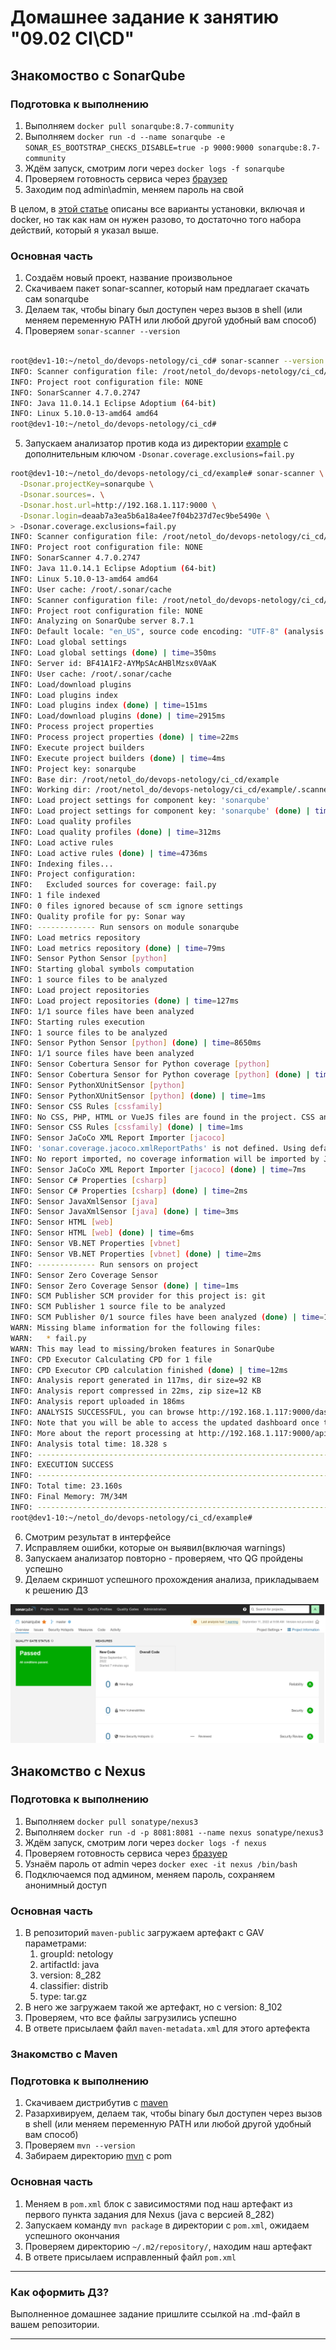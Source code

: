 # Домашнее задание к занятию "09.02 CI\CD"

## Знакомоство с SonarQube

### Подготовка к выполнению

1. Выполняем `docker pull sonarqube:8.7-community`
2. Выполняем `docker run -d --name sonarqube -e SONAR_ES_BOOTSTRAP_CHECKS_DISABLE=true -p 9000:9000 sonarqube:8.7-community`
3. Ждём запуск, смотрим логи через `docker logs -f sonarqube`
4. Проверяем готовность сервиса через [браузер](http://localhost:9000)
5. Заходим под admin\admin, меняем пароль на свой

В целом, в [этой статье](https://docs.sonarqube.org/latest/setup/install-server/) описаны все варианты установки, включая и docker, но так как нам он нужен разово, то достаточно того набора действий, который я указал выше.

### Основная часть

1. Создаём новый проект, название произвольное
2. Скачиваем пакет sonar-scanner, который нам предлагает скачать сам sonarqube
3. Делаем так, чтобы binary был доступен через вызов в shell (или меняем переменную PATH или любой другой удобный вам способ)
4. Проверяем `sonar-scanner --version`

```bash

root@dev1-10:~/netol_do/devops-netology/ci_cd# sonar-scanner --version
INFO: Scanner configuration file: /root/netol_do/devops-netology/ci_cd/sonar-scanner-4.7.0.2747-linux/conf/sonar-scanner.properties
INFO: Project root configuration file: NONE
INFO: SonarScanner 4.7.0.2747
INFO: Java 11.0.14.1 Eclipse Adoptium (64-bit)
INFO: Linux 5.10.0-13-amd64 amd64
root@dev1-10:~/netol_do/devops-netology/ci_cd#

```

5. Запускаем анализатор против кода из директории [example](./example) с дополнительным ключом `-Dsonar.coverage.exclusions=fail.py`

```bash
root@dev1-10:~/netol_do/devops-netology/ci_cd/example# sonar-scanner \
  -Dsonar.projectKey=sonarqube \
  -Dsonar.sources=. \
  -Dsonar.host.url=http://192.168.1.117:9000 \
  -Dsonar.login=deaab7a3ea5b6a18a4ee7f04b237d7ec9be5490e \
> -Dsonar.coverage.exclusions=fail.py
INFO: Scanner configuration file: /root/netol_do/devops-netology/ci_cd/sonar-scanner-4.7.0.2747-linux/conf/sonar-scanner.properties
INFO: Project root configuration file: NONE
INFO: SonarScanner 4.7.0.2747
INFO: Java 11.0.14.1 Eclipse Adoptium (64-bit)
INFO: Linux 5.10.0-13-amd64 amd64
INFO: User cache: /root/.sonar/cache
INFO: Scanner configuration file: /root/netol_do/devops-netology/ci_cd/sonar-scanner-4.7.0.2747-linux/conf/sonar-scanner.properties
INFO: Project root configuration file: NONE
INFO: Analyzing on SonarQube server 8.7.1
INFO: Default locale: "en_US", source code encoding: "UTF-8" (analysis is platform dependent)
INFO: Load global settings
INFO: Load global settings (done) | time=350ms
INFO: Server id: BF41A1F2-AYMpSAcAHBlMzsx0VAaK
INFO: User cache: /root/.sonar/cache
INFO: Load/download plugins
INFO: Load plugins index
INFO: Load plugins index (done) | time=151ms
INFO: Load/download plugins (done) | time=2915ms
INFO: Process project properties
INFO: Process project properties (done) | time=22ms
INFO: Execute project builders
INFO: Execute project builders (done) | time=4ms
INFO: Project key: sonarqube
INFO: Base dir: /root/netol_do/devops-netology/ci_cd/example
INFO: Working dir: /root/netol_do/devops-netology/ci_cd/example/.scannerwork
INFO: Load project settings for component key: 'sonarqube'
INFO: Load project settings for component key: 'sonarqube' (done) | time=628ms
INFO: Load quality profiles
INFO: Load quality profiles (done) | time=312ms
INFO: Load active rules
INFO: Load active rules (done) | time=4736ms
INFO: Indexing files...
INFO: Project configuration:
INFO:   Excluded sources for coverage: fail.py
INFO: 1 file indexed
INFO: 0 files ignored because of scm ignore settings
INFO: Quality profile for py: Sonar way
INFO: ------------- Run sensors on module sonarqube
INFO: Load metrics repository
INFO: Load metrics repository (done) | time=79ms
INFO: Sensor Python Sensor [python]
INFO: Starting global symbols computation
INFO: 1 source files to be analyzed
INFO: Load project repositories
INFO: Load project repositories (done) | time=127ms
INFO: 1/1 source files have been analyzed
INFO: Starting rules execution
INFO: 1 source files to be analyzed
INFO: Sensor Python Sensor [python] (done) | time=8650ms
INFO: 1/1 source files have been analyzed
INFO: Sensor Cobertura Sensor for Python coverage [python]
INFO: Sensor Cobertura Sensor for Python coverage [python] (done) | time=22ms
INFO: Sensor PythonXUnitSensor [python]
INFO: Sensor PythonXUnitSensor [python] (done) | time=1ms
INFO: Sensor CSS Rules [cssfamily]
INFO: No CSS, PHP, HTML or VueJS files are found in the project. CSS analysis is skipped.
INFO: Sensor CSS Rules [cssfamily] (done) | time=1ms
INFO: Sensor JaCoCo XML Report Importer [jacoco]
INFO: 'sonar.coverage.jacoco.xmlReportPaths' is not defined. Using default locations: target/site/jacoco/jacoco.xml,target/site/jacoco-it/jacoco.xml,build/reports/jacoco/test/jacocoTestReport.xml
INFO: No report imported, no coverage information will be imported by JaCoCo XML Report Importer
INFO: Sensor JaCoCo XML Report Importer [jacoco] (done) | time=7ms
INFO: Sensor C# Properties [csharp]
INFO: Sensor C# Properties [csharp] (done) | time=2ms
INFO: Sensor JavaXmlSensor [java]
INFO: Sensor JavaXmlSensor [java] (done) | time=3ms
INFO: Sensor HTML [web]
INFO: Sensor HTML [web] (done) | time=6ms
INFO: Sensor VB.NET Properties [vbnet]
INFO: Sensor VB.NET Properties [vbnet] (done) | time=2ms
INFO: ------------- Run sensors on project
INFO: Sensor Zero Coverage Sensor
INFO: Sensor Zero Coverage Sensor (done) | time=1ms
INFO: SCM Publisher SCM provider for this project is: git
INFO: SCM Publisher 1 source file to be analyzed
INFO: SCM Publisher 0/1 source files have been analyzed (done) | time=136ms
WARN: Missing blame information for the following files:
WARN:   * fail.py
WARN: This may lead to missing/broken features in SonarQube
INFO: CPD Executor Calculating CPD for 1 file
INFO: CPD Executor CPD calculation finished (done) | time=12ms
INFO: Analysis report generated in 117ms, dir size=92 KB
INFO: Analysis report compressed in 22ms, zip size=12 KB
INFO: Analysis report uploaded in 186ms
INFO: ANALYSIS SUCCESSFUL, you can browse http://192.168.1.117:9000/dashboard?id=sonarqube
INFO: Note that you will be able to access the updated dashboard once the server has processed the submitted analysis report
INFO: More about the report processing at http://192.168.1.117:9000/api/ce/task?id=AYMrUfLTHBlMzsx0VFZY
INFO: Analysis total time: 18.328 s
INFO: ------------------------------------------------------------------------
INFO: EXECUTION SUCCESS
INFO: ------------------------------------------------------------------------
INFO: Total time: 23.160s
INFO: Final Memory: 7M/34M
INFO: ------------------------------------------------------------------------
root@dev1-10:~/netol_do/devops-netology/ci_cd/example# 
```

6. Смотрим результат в интерфейсе
7. Исправляем ошибки, которые он выявил(включая warnings)
8. Запускаем анализатор повторно - проверяем, что QG пройдены успешно
9. Делаем скриншот успешного прохождения анализа, прикладываем к решению ДЗ

![SonarQube тест fail.py пройден](ci_cd/Passed_test_sonar_qube.png)

## Знакомство с Nexus

### Подготовка к выполнению

1. Выполняем `docker pull sonatype/nexus3`
2. Выполняем `docker run -d -p 8081:8081 --name nexus sonatype/nexus3`
3. Ждём запуск, смотрим логи через `docker logs -f nexus`
4. Проверяем готовность сервиса через [бразуер](http://localhost:8081)
5. Узнаём пароль от admin через `docker exec -it nexus /bin/bash`
6. Подключаемся под админом, меняем пароль, сохраняем анонимный доступ

### Основная часть

1. В репозиторий `maven-public` загружаем артефакт с GAV параметрами:
   1. groupId: netology
   2. artifactId: java
   3. version: 8_282
   4. classifier: distrib
   5. type: tar.gz
2. В него же загружаем такой же артефакт, но с version: 8_102
3. Проверяем, что все файлы загрузились успешно
4. В ответе присылаем файл `maven-metadata.xml` для этого артефекта

### Знакомство с Maven

### Подготовка к выполнению

1. Скачиваем дистрибутив с [maven](https://maven.apache.org/download.cgi)
2. Разархивируем, делаем так, чтобы binary был доступен через вызов в shell (или меняем переменную PATH или любой другой удобный вам способ)
3. Проверяем `mvn --version`
4. Забираем директорию [mvn](./mvn) с pom

### Основная часть

1. Меняем в `pom.xml` блок с зависимостями под наш артефакт из первого пункта задания для Nexus (java с версией 8_282)
2. Запускаем команду `mvn package` в директории с `pom.xml`, ожидаем успешного окончания
3. Проверяем директорию `~/.m2/repository/`, находим наш артефакт
4. В ответе присылаем исправленный файл `pom.xml`

---

### Как оформить ДЗ?

Выполненное домашнее задание пришлите ссылкой на .md-файл в вашем репозитории.

---
